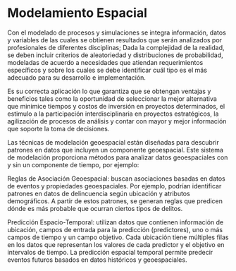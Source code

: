 # Modelamiento Espacial

Con el modelado de procesos y simulaciones se integra información, datos y variables de las cuales se obtienen resultados que serán analizados por profesionales de diferentes disciplinas; Dada la complejidad de la realidad, se deben incluir criterios de aleatoriedad y distribuciones de probabilidad, modeladas de acuerdo a necesidades que atiendan requerimientos específicos y sobre los cuales se debe identificar cuál tipo es el más adecuado para su desarrollo e implementación. <br>

Es su correcta aplicación lo que garantiza que se obtengan ventajas y beneficios tales como la oportunidad de seleccionar la mejor alternativa que minimice tiempos y costos de inversión en proyectos determinados, el estimulo a la participación interdisciplinaria en proyectos estratégicos, la agilización de procesos de análisis y contar con mayor y mejor información que soporte la toma de decisiones.<br>

Las técnicas de modelación geoespacial están diseñadas para descubrir patrones en datos que incluyen un componente geoespacial. Este sistema de modelación proporciona métodos para analizar datos geoespaciales con y sin un componente de tiempo, por ejemplo:<br>

Reglas de Asociación Geoespacial: buscan asociaciones basadas en datos de eventos y propiedades geoespaciales. Por ejemplo, podrían identificar patrones en datos de delincuencia según ubicación y atributos demográficos. A partir de estos patrones, se generan reglas que predicen dónde es más probable que ocurran ciertos tipos de delitos. <br>

Predicción Espacio-Temporal: utilizan datos que contienen información de ubicación, campos de entrada para la predicción (predictores), uno o más campos de tiempo y un campo objetivo. Cada ubicación tiene múltiples filas en los datos que representan los valores de cada predictor y el objetivo en intervalos de tiempo. La predicción espacial temporal permite predecir eventos futuros basados en datos históricos y geoespaciales.<br>